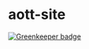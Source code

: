 # aott-site

[![Greenkeeper badge](https://badges.greenkeeper.io/insanity54/aott-site.svg)](https://greenkeeper.io/)

